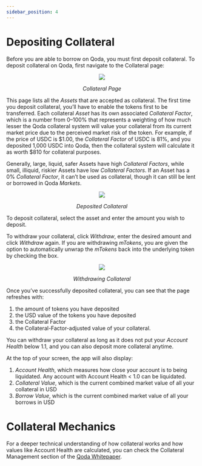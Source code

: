 ```yaml
---
sidebar_position: 4
---
```


# Depositing Collateral

Before you are able to borrow on Qoda, you must first deposit collateral. To deposit collateral on Qoda, first navigate to the Collateral page:

<center>
  <img src="/img/getting-started/depositing-collateral/coll1.png"></img>
  <p><i>Collateral Page</i></p>
</center>

This page lists all the *Assets* that are accepted as collateral. The first time you deposit collateral, you’ll have to enable the tokens first to be transferred. Each collateral *Asset* has its own associated *Collateral Factor*, which is a number from 0–100% that represents a weighting of how much lesser the Qoda collateral system will value your collateral from its current market price due to the perceived market risk of the token. For example, if the price of USDC is $1.00, the *Collateral Factor* of USDC is 81%, and you deposited 1,000 USDC into Qoda, then the collateral system will calculate it as worth $810 for collateral purposes.

Generally, large, liquid, safer Assets have high *Collateral Factors*, while small, illiquid, riskier Assets have low *Collateral Factors*. If an Asset has a 0% *Collateral Factor*, it can’t be used as collateral, though it can still be lent or borrowed in Qoda *Markets*.

<center>
  <img src="/img/getting-started/depositing-collateral/coll2.PNG"></img>
  <p><i>Deposited Collateral</i></p>
</center>

To deposit collateral, select the asset and enter the amount you wish to deposit. 

To withdraw your collateral, click *Withdraw*, enter the desired amount and click *Withdraw* again. If you are withdrawing *mTokens*, you are given the option to automatically unwrap the *mTokens* back into the underlying token by checking the box.

<center>
  <img src="/img/getting-started/depositing-collateral/coll3.png"></img>
  <p><i>Withdrawing Collateral</i></p>
</center>

Once you’ve successfully deposited collateral, you can see that the page refreshes with:

1. the amount of tokens you have deposited
2. the USD value of the tokens you have deposited
3. the Collateral Factor
4. the Collateral-Factor-adjusted value of your collateral.

You can withdraw your collateral as long as it does not put your *Account Health* below 1.1, and you can also deposit more collateral anytime.

At the top of your screen, the app will also display:

1. *Account Health*, which measures how close your account is to being liquidated. Any account with Account Health < 1.0 can be liquidated.
2. *Collateral Value*, which is the current combined market value of all your collateral in USD
3. *Borrow Value*, which is the current combined market value of all your borrows in USD

# Collateral Mechanics

For a deeper technical understanding of how collateral works and how values like Account Health are calculated, you can check the Collateral Management section of the [Qoda Whitepaper](/whitepaper/qoda-protocol#25-collateral-management).

